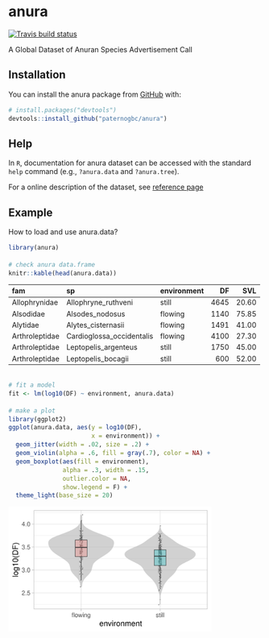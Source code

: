 
<!-- README.md is generated from README.Rmd. Please edit that file -->

# anura

<!-- badges: start -->

[![Travis build
status](https://travis-ci.org/paternogbc/anura.svg?branch=master)](https://travis-ci.org/paternogbc/anura)
<!-- badges: end -->

A Global Dataset of Anuran Species Advertisement Call

## Installation

You can install the anura package from [GitHub](https://github.com/)
with:

``` r
# install.packages("devtools")
devtools::install_github("paternogbc/anura")
```

## Help

In `R`, documentation for anura dataset can be accessed with the
standard `help` command (e.g., `?anura.data` and `?anura.tree`).

For a online description of the dataset, see [reference
page](https://paternogbc.github.io/anura/reference/anura.data.html)

## Example

How to load and use anura.data?

``` r
library(anura)

# check anura data.frame
knitr::kable(head(anura.data))
```

| fam            | sp                         | environment |   DF |   SVL |
| :------------- | :------------------------- | :---------- | ---: | ----: |
| Allophrynidae  | Allophryne\_ruthveni       | still       | 4645 | 20.60 |
| Alsodidae      | Alsodes\_nodosus           | flowing     | 1140 | 75.85 |
| Alytidae       | Alytes\_cisternasii        | flowing     | 1491 | 41.00 |
| Arthroleptidae | Cardioglossa\_occidentalis | flowing     | 4100 | 27.30 |
| Arthroleptidae | Leptopelis\_argenteus      | still       | 1750 | 45.00 |
| Arthroleptidae | Leptopelis\_bocagii        | still       |  600 | 52.00 |

``` r

# fit a model
fit <- lm(log10(DF) ~ environment, anura.data)

# make a plot
library(ggplot2)
ggplot(anura.data, aes(y = log10(DF), 
                       x = environment)) +
  geom_jitter(width = .02, size = .2) +
  geom_violin(alpha = .6, fill = gray(.7), color = NA) +
  geom_boxplot(aes(fill = environment),
               alpha = .3, width = .15,
               outlier.color = NA,
               show.legend = F) +
  theme_light(base_size = 20)
```

<img src="man/figures/README-example-1.png" width="80%" />
